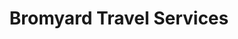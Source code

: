 ---
title: "Bromyard Travel Services"
url: /bromyard/bromyard-travel-services/
shop: travel agency
---